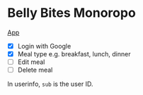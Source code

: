 # Belly Bites Monoropo

[App](https://belly-bites-pkyyp.ondigitalocean.app/)

- [x] Login with Google
- [x] Meal type e.g. breakfast, lunch, dinner
- [ ] Edit meal
- [ ] Delete meal

In userinfo, `sub` is the user ID.
